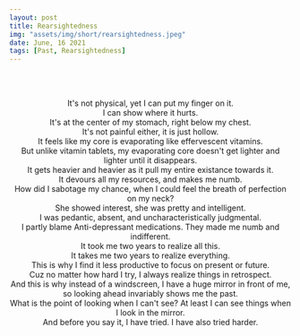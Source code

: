 ```yaml
---
layout: post
title: Rearsightedness
img: "assets/img/short/rearsightedness.jpeg"
date: June, 16 2021
tags: [Past, Rearsightedness]
---
```


<br><br>
<div align="center">

It's not physical, yet I can put my finger on it. <br>
I can show where it hurts. <br>
It's at the center of my stomach, right below my chest. <br>
It's not painful either, it is just hollow. <br>
It feels like my core is evaporating like effervescent vitamins. <br>
But unlike vitamin tablets, my evaporating core doesn't get lighter and lighter until it disappears. <br>
It gets heavier and heavier as it pull my entire existance towards it. <br>
It devours all my resources, and makes me numb. <br>
How did I sabotage my chance, when I could feel the breath of perfection on my neck? <br>
She showed interest, she was pretty and intelligent. <br>
I was pedantic, absent, and uncharacteristically judgmental. <br>
I partly blame Anti-depressant medications. They made me numb and indifferent. <br>
It took me two years to realize all this.<br>
It takes me two years to realize everything. <br>
This is why I find it less productive to focus on present or future. <br>
Cuz no matter how hard I try, I always realize things in retrospect. <br>
And this is why instead of a windscreen, I have a huge mirror in front of me, so looking ahead invariably shows me the past. <br>
What is the point of looking when I can't see? At least I can see things when I look in the mirror. <br>
And before you say it, I have tried. I have also tried harder. <br>
  

  

</div>
<br><br>
<br><br>
<br><br>
<br><br>
<br><br>
<br><br>
